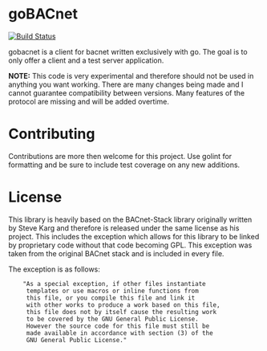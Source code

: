 # goBACnet 
[![Build Status](https://travis-ci.com/alexbeltran/gobacnet.svg?token=pGXqDCNsbwsP7nyfos9q&branch=master)](https://travis-ci.com/alexbeltran/gobacnet)

gobacnet is a client for bacnet written exclusively with go. The goal is to
only offer a client and a test server application.

**NOTE:** This code is very experimental and therefore should not be used in
anything you want working. There are many changes being made and I cannot
guarantee compatibility between versions. Many features of the protocol are
missing and will be added overtime. 

# Contributing
Contributions are more then welcome for this project. Use golint for
formatting and be sure to include test coverage on any new additions. 

# License
This library is heavily based on the BACnet-Stack library originally written by
Steve Karg and therefore is released under the same license as his project.
This includes the exception which allows for this library to be linked by
proprietary code without that code becoming GPL. This exception was taken
from the original BACnet stack and is included in every file.

The exception is as follows:
```
    "As a special exception, if other files instantiate
     templates or use macros or inline functions from
     this file, or you compile this file and link it
     with other works to produce a work based on this file,
     this file does not by itself cause the resulting work
     to be covered by the GNU General Public License.
     However the source code for this file must still be
     made available in accordance with section (3) of the
     GNU General Public License."
```
